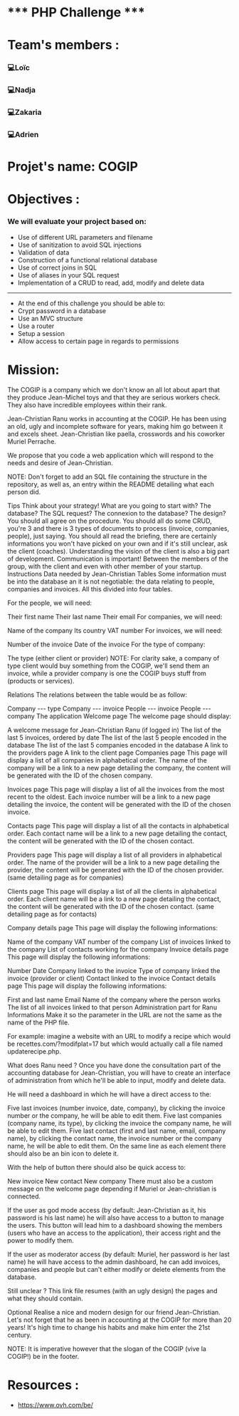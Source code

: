 # *** PHP Challenge ***

# Team's members :
### 💻Loïc
### 💻Nadja
### 💻Zakaria
### 💻Adrien

# Projet's name: COGIP

# Objectives :
### We will evaluate your project based on:
* Use of different URL parameters and filename
* Use of sanitization to avoid SQL injections
* Validation of data
* Construction of a functional relational database
* Use of correct joins in SQL
* Use of aliases in your SQL request
* Implementation of a CRUD to read, add, modify and delete data
******************************************************
* At the end of this challenge you should be able to:
* Crypt password in a database
* Use an MVC structure
* Use a router
* Setup a session
* Allow access to certain page in regards to permissions

# Mission:
The COGIP is a company which we don't know an all lot about apart that they produce Jean-Michel toys and that they are serious workers check. They also have incredible employees within their rank.

Jean-Christian Ranu works in accounting at the COGIP. He has been using an old, ugly and incomplete software for years, making him go between it and excels sheet. Jean-Christian like paella, crosswords and his coworker Muriel Perrache.

We propose that you code a web application which will respond to the needs and desire of Jean-Christian.

NOTE: Don't forget to add an SQL file containing the structure in the repository, as well as, an entry within the README detailing what each person did.

Tips
Think about your strategy! What are you going to start with? The database? The SQL request? The connexion to the database? The design? You should all agree on the procedure.
You should all do some CRUD, you're 3 and there is 3 types of documents to process (invoice, companies, people), just saying.
You should all read the briefing, there are certainly informations you won't have picked on your own and if it's still unclear, ask the client (coaches). Understanding the vision of the client is also a big part of development.
Communication is important! Between the members of the group, with the client and even with other member of your startup.
Instructions
Data needed by Jean-Christian
Tables
Some information must be into the database an it is not negotiable: the data relating to people, companies and invoices. All this divided into four tables.

For the people, we will need:

Their first name
Their last name
Their email
For companies, we will need:

Name of the company
Its country
VAT number
For invoices, we will need:

Number of the invoice
Date of the invoice
For the type of company:

The type (either client or provider)
NOTE: For clarity sake, a company of type client would buy something from the COGIP, we'll send them an invoice, while a provider company is one the COGIP buys stuff from (products or services).

Relations
The relations between the table would be as follow:

Company --- type
Company --- invoice
People --- invoice
People --- company
The application
Welcome page
The welcome page should display:

A welcome message for Jean-Christian Ranu (if logged in)
The list of the last 5 invoices, ordered by date
The list of the last 5 people encoded in the database
The list of the last 5 companies encoded in the database
A link to the providers page
A link to the client page
Companies page
This page will display a list of all companies in alphabetical order. The name of the company will be a link to a new page detailing the company, the content will be generated with the ID of the chosen company.

Invoices page
This page will display a list of all the invoices from the most recent to the oldest. Each invoice number will be a link to a new page detailing the invoice, the content will be generated with the ID of the chosen invoice.

Contacts page
This page will display a list of all the contacts in alphabetical order. Each contact name will be a link to a new page detailing the contact, the content will be generated with the ID of the chosen contact.

Providers page
This page will display a list of all providers in alphabetical order. The name of the provider will be a link to a new page detailing the provider, the content will be generated with the ID of the chosen provider. (same detailing page as for companies)

Clients page
This page will display a list of all the clients in alphabetical order. Each client name will be a link to a new page detailing the contact, the content will be generated with the ID of the chosen contact. (same detailing page as for contacts)

Company details page
This page will display the following informations:

Name of the company
VAT number of the company
List of invoices linked to the company
List of contacts working for the company
Invoice details page
This page will display the following informations:

Number
Date
Company linked to the invoice
Type of company linked the invoice (provider or client)
Contact linked to the invoice
Contact details page
This page will display the following informations:

First and last name
Email
Name of the company where the person works
The list of all invoices linked to that person
Administration part for Ranu
Informations
Make it so the parameter in the URL are not the same as the name of the PHP file.

For example: imagine a website with an URL to modify a recipe which would be recettes.com/?modifplat=17 but which would actually call a file named updaterecipe.php.

What does Ranu need ?
Once you have done the consultation part of the accounting database for Jean-Christian, you will have to create an interface of administration from which he'll be able to input, modify and delete data.

He will need a dashboard in which he will have a direct access to the:

Five last invoices (number invoice, date, company), by clicking the invoice number or the company, he will be able to edit them.
Five last companies (company name, its type), by clicking the invoice the company name, he will be able to edit them.
Five last contact (first and last name, email, company name), by clicking the contact name, the invoice number or the company name, he will be able to edit them.
On the same line as each element there should also be an bin icon to delete it.

With the help of button there should also be quick access to:

New invoice
New contact
New company
There must also be a custom message on the welcome page depending if Muriel or Jean-christian is connected.

If the user as god mode access (by default: Jean-Christian as it, his password is his last name) he will also have access to a button to manage the users. This button will lead him to a dashboard showing the members (users who have an access to the application), their access right and the power to modify them.

If the user as moderator access (by default: Muriel, her password is her last name) he will have access to the admin dashboard, he can add invoices, companies and people but can't either modify or delete elements from the database.

Still unclear ?
This link file resumes (with an ugly design) the pages and what they should contain.

Optional
Realise a nice and modern design for our friend Jean-Christian. Let's not forget that he as been in accounting at the COGIP for more than 20 years! It's high time to change his habits and make him enter the 21st century.

NOTE: It is imperative however that the slogan of the COGIP (vive la COGIP!) be in the footer.



# Resources : 
* <a href="OVH">https://www.ovh.com/be/</a>

